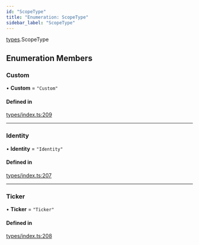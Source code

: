```yaml
---
id: "ScopeType"
title: "Enumeration: ScopeType"
sidebar_label: "ScopeType"
---
```


[types](../../../modules/Types/Types.md).ScopeType

## Enumeration Members

### Custom

• **Custom** = ``"Custom"``

#### Defined in

[types/index.ts:209](https://github.com/PolymeshAssociation/polymesh-sdk/blob/b6f9fb883/src/types/index.ts#L209)

___

### Identity

• **Identity** = ``"Identity"``

#### Defined in

[types/index.ts:207](https://github.com/PolymeshAssociation/polymesh-sdk/blob/b6f9fb883/src/types/index.ts#L207)

___

### Ticker

• **Ticker** = ``"Ticker"``

#### Defined in

[types/index.ts:208](https://github.com/PolymeshAssociation/polymesh-sdk/blob/b6f9fb883/src/types/index.ts#L208)
